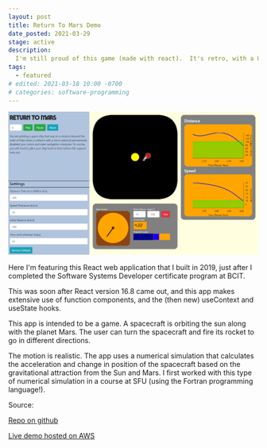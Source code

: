 ```yaml
---
layout: post
title: Return To Mars Demo
date_posted: 2021-03-29
stage: active
description: 
  I'm still proud of this game (made with react).  It's retro, with a UI design inspired by the original Star Trek.  It's still hosted on s3 for anyone to try, however, if you're on your phone, be warned that it isn't mobile responsive.
tags: 
  - featured
# edited: 2021-03-18 10:00 -0700
# categories: software-programming
---
```


![return to mars screenshot](/assets/images/demo-screenshots/return-to-mars.png)

Here I'm featuring this React web application that I built in 2019, just after I completed the Software Systems Developer certificate program at BCIT.  

This was soon after React version 16.8 came out, and this app makes extensive use of function components, and the (then new) useContext and useState hooks.  

This app is intended to be a game.  A spacecraft is orbiting the sun along with the planet Mars.  The user can turn the spacecraft and fire its rocket to go in different directions.  

The motion is realistic.   The app uses a numerical simulation that calculates the acceleration and change in position of the spacecraft based on the gravitational attraction from the Sun and Mars.  I first worked with this type of numerical simulation in a course at SFU (using the Fortran programming language!).

Source:

[Repo on github](https://github.com/mendelbrot/return-to-mars)

[Live demo hosted on AWS](http://return-to-mars.s3-website-us-west-2.amazonaws.com/)


